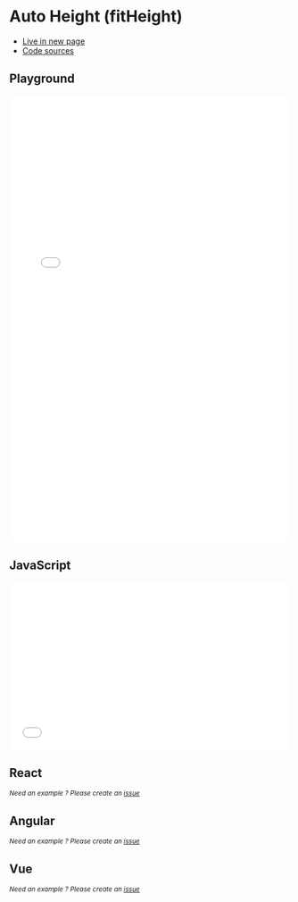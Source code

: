 # Auto Height (fitHeight)

- [Live in new page](https://jsfiddle.net/romantonoff/b4s5kjdr/show)
- [Code sources](https://jsfiddle.net/romantonoff/b4s5kjdr)

## Playground
<iframe width="100%" height="800" src="//jsfiddle.net/romantonoff/b4s5kjdr/embedded/result/dark/" allowfullscreen="allowfullscreen" allowpaymentrequest frameborder="0"></iframe>

## JavaScript
<iframe width="100%" height="300" src="//jsfiddle.net/romantonoff/b4s5kjdr/embedded/js,html,css/dark/" allowfullscreen="allowfullscreen" allowpaymentrequest frameborder="0"></iframe>

## React
<small>*Need an example ? Please create an [issue](https://github.com/roman-rr/cupertino-pane/issues/new/choose)*</small>

## Angular
<small>*Need an example ? Please create an [issue](https://github.com/roman-rr/cupertino-pane/issues/new/choose)*</small>

## Vue
<small>*Need an example ? Please create an [issue](https://github.com/roman-rr/cupertino-pane/issues/new/choose)*</small>